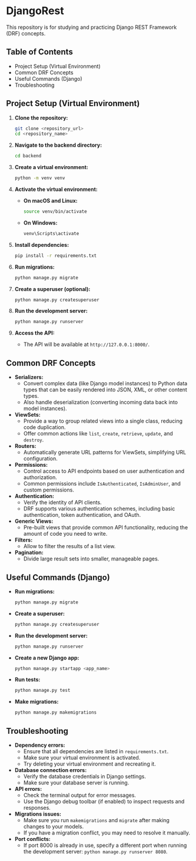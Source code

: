 # DjangoRest

This repository is for studying and practicing Django REST Framework (DRF) concepts.

## Table of Contents

* Project Setup (Virtual Environment)
* Common DRF Concepts
* Useful Commands (Django)
* Troubleshooting

## Project Setup (Virtual Environment)

1.  **Clone the repository:**

    ```bash
    git clone <repository_url>
    cd <repository_name>
    ```

2.  **Navigate to the backend directory:**

    ```bash
    cd backend
    ```

3.  **Create a virtual environment:**

    ```bash
    python -m venv venv
    ```

4.  **Activate the virtual environment:**

    * **On macOS and Linux:**

        ```bash
        source venv/bin/activate
        ```

    * **On Windows:**

        ```bash
        venv\Scripts\activate
        ```

5.  **Install dependencies:**

    ```bash
    pip install -r requirements.txt
    ```

6.  **Run migrations:**

    ```bash
    python manage.py migrate
    ```

7.  **Create a superuser (optional):**

    ```bash
    python manage.py createsuperuser
    ```

8.  **Run the development server:**

    ```bash
    python manage.py runserver
    ```

9.  **Access the API:**

    * The API will be available at `http://127.0.0.1:8000/`.

## Common DRF Concepts

* **Serializers:**
    * Convert complex data (like Django model instances) to Python data types that can be easily rendered into JSON, XML, or other content types.
    * Also handle deserialization (converting incoming data back into model instances).
* **ViewSets:**
    * Provide a way to group related views into a single class, reducing code duplication.
    * Offer common actions like `list`, `create`, `retrieve`, `update`, and `destroy`.
* **Routers:**
    * Automatically generate URL patterns for ViewSets, simplifying URL configuration.
* **Permissions:**
    * Control access to API endpoints based on user authentication and authorization.
    * Common permissions include `IsAuthenticated`, `IsAdminUser`, and custom permissions.
* **Authentication:**
    * Verify the identity of API clients.
    * DRF supports various authentication schemes, including basic authentication, token authentication, and OAuth.
* **Generic Views:**
    * Pre-built views that provide common API functionality, reducing the amount of code you need to write.
* **Filters:**
    * Allow to filter the results of a list view.
* **Pagination:**
    * Divide large result sets into smaller, manageable pages.

## Useful Commands (Django)

* **Run migrations:**

    ```bash
    python manage.py migrate
    ```

* **Create a superuser:**

    ```bash
    python manage.py createsuperuser
    ```

* **Run the development server:**

    ```bash
    python manage.py runserver
    ```

* **Create a new Django app:**

    ```bash
    python manage.py startapp <app_name>
    ```

* **Run tests:**

    ```bash
    python manage.py test
    ```

* **Make migrations:**

    ```bash
    python manage.py makemigrations
    ```

## Troubleshooting

* **Dependency errors:**
    * Ensure that all dependencies are listed in `requirements.txt`.
    * Make sure your virtual environment is activated.
    * Try deleting your virtual environment and recreating it.
* **Database connection errors:**
    * Verify the database credentials in Django settings.
    * Make sure your database server is running.
* **API errors:**
    * Check the terminal output for error messages.
    * Use the Django debug toolbar (if enabled) to inspect requests and responses.
* **Migrations issues:**
    * Make sure you run `makemigrations` and `migrate` after making changes to your models.
    * If you have a migration conflict, you may need to resolve it manually.
* **Port conflicts:**
    * If port 8000 is already in use, specify a different port when running the development server: `python manage.py runserver 8080`.
